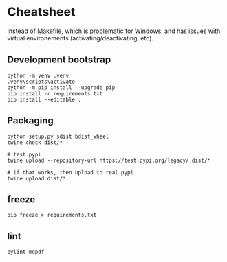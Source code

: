 # Cheatsheet 

Instead of Makefile, which is problematic for Windows, and has issues with virtual environements (activating/deactivating, etc).

## Development bootstrap
	python -m venv .venv
	.venv\scripts\activate
	python -m pip install --upgrade pip
	pip install -r requirements.txt
	pip install --editable .


## Packaging 
	python setup.py sdist bdist_wheel
	twine check dist/* 

	# test.pypi
	twine upload --repository-url https://test.pypi.org/legacy/ dist/*

	# if that works, then upload to real pypi
	twine upload dist/*
	
## freeze

    pip freeze > requirements.txt

## lint

	pylint mdpdf

